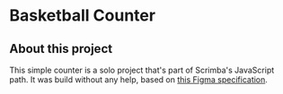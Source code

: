 # Basketball Counter

## About this project

This simple counter is a solo project that's part of Scrimba's JavaScript path. It was build without any help, based on [this Figma specification](https://www.figma.com/file/YC48MCx4frBFtYoz6rNJE6/Basketball-Scoreboard?node-id=107%3A195).
